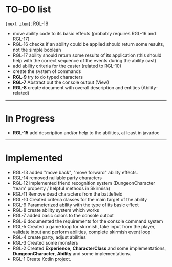 # TO-DO list

`[next item]`: RGL-18 

* move ability code to its basic effects (probably requires RGL-16 and RGL-17)
* RGL-16 checks if an ability could be applied should return some results, not the simple boolean  
* RGL-17 ability should return some results of its application 
    (this should help with the correct sequence of the events during the ability cast)
* add ability criteria for the caster (related to RGL-10)
* create the system of commands
* **RGL-9** try to do typed characters
* **RGL-7** Abstract out the console output (View)
* **RGL-8** create document with overall description and entities (Ability-related)

----
# In Progress

* **RGL-15** add description and/or help to the abilities, at least in javadoc

----
# Implemented 

* RGL-13 added "move back", "move forward" ability effects.
* RGL-14 removed nullable party characters
* RGL-12 implemented friend recognition system (DungeonCharacter 'team' property / helpful methods in Skirmish)
* RGL-11 Remove dead characters from the battlefield
* RGL-10 Created criteria classes for the main target of the ability
* RGL-9 Parameterized ability with the type of its basic effect
* RGL-8 create ability system which works
* RGL-7 added basic colors to the console output
* RGL-6 documented the requirements for the console command system
* RGL-5 Created a game loop for skirmish, take input from the player, validate input and perform abilities, complete skirmish event loop
* RGL-4 create party, adjust abilities
* RGL-3 Created some monsters
* RGL-2 Created **Experience**, **CharacterClass** and some implementations, **DungeonCharacter**,
    **Ability** and some implementations.
* RGL-1 Create Kotlin project.
